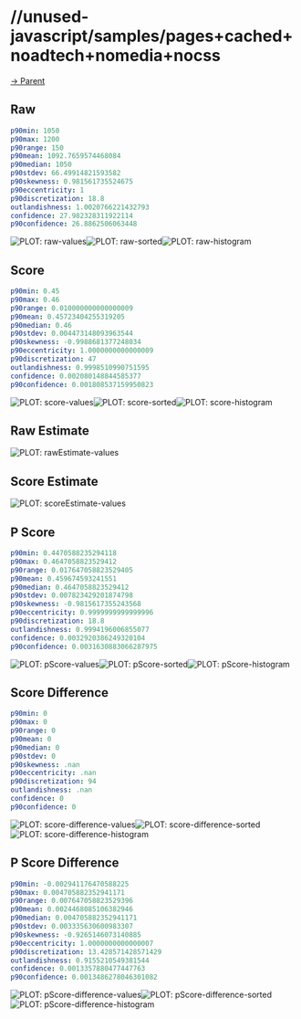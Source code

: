 
# //unused-javascript/samples/pages+cached+noadtech+nomedia+nocss

[→ Parent](../..)


## Raw


```yaml
p90min: 1050
p90max: 1200
p90range: 150
p90mean: 1092.7659574468084
p90median: 1050
p90stdev: 66.49914821593582
p90skewness: 0.981561735524675
p90eccentricity: 1
p90discretization: 18.8
outlandishness: 1.0020766221432793
confidence: 27.982328311922114
p90confidence: 26.8862506063448

```

![PLOT: raw-values](./raw/values.svg)![PLOT: raw-sorted](./raw/sorted.svg)![PLOT: raw-histogram](./raw/histogram.svg)
## Score


```yaml
p90min: 0.45
p90max: 0.46
p90range: 0.010000000000000009
p90mean: 0.45723404255319205
p90median: 0.46
p90stdev: 0.004473148093963544
p90skewness: -0.9988681377248034
p90eccentricity: 1.0000000000000009
p90discretization: 47
outlandishness: 0.9998510990751595
confidence: 0.002080148844585377
p90confidence: 0.001808537159950823

```

![PLOT: score-values](./score/values.svg)![PLOT: score-sorted](./score/sorted.svg)![PLOT: score-histogram](./score/histogram.svg)
## Raw Estimate

![PLOT: rawEstimate-values](./rawEstimate/values.svg)
## Score Estimate

![PLOT: scoreEstimate-values](./scoreEstimate/values.svg)
## P Score


```yaml
p90min: 0.4470588235294118
p90max: 0.4647058823529412
p90range: 0.017647058823529405
p90mean: 0.459674593241551
p90median: 0.4647058823529412
p90stdev: 0.007823429201874798
p90skewness: -0.9815617355243568
p90eccentricity: 0.9999999999999996
p90discretization: 18.8
outlandishness: 0.9994196006855077
confidence: 0.0032920386249320104
p90confidence: 0.0031630883066287975

```

![PLOT: pScore-values](./pScore/values.svg)![PLOT: pScore-sorted](./pScore/sorted.svg)![PLOT: pScore-histogram](./pScore/histogram.svg)
## Score Difference


```yaml
p90min: 0
p90max: 0
p90range: 0
p90mean: 0
p90median: 0
p90stdev: 0
p90skewness: .nan
p90eccentricity: .nan
p90discretization: 94
outlandishness: .nan
confidence: 0
p90confidence: 0

```

![PLOT: score-difference-values](./score-difference/values.svg)![PLOT: score-difference-sorted](./score-difference/sorted.svg)![PLOT: score-difference-histogram](./score-difference/histogram.svg)
## P Score Difference


```yaml
p90min: -0.002941176470588225
p90max: 0.004705882352941171
p90range: 0.007647058823529396
p90mean: 0.0024468085106382946
p90median: 0.004705882352941171
p90stdev: 0.003335630600983307
p90skewness: -0.9265146073140885
p90eccentricity: 1.0000000000000007
p90discretization: 13.428571428571429
outlandishness: 0.9155210549381544
confidence: 0.0013357880477447763
p90confidence: 0.0013486278046301082

```

![PLOT: pScore-difference-values](./pScore-difference/values.svg)![PLOT: pScore-difference-sorted](./pScore-difference/sorted.svg)![PLOT: pScore-difference-histogram](./pScore-difference/histogram.svg)